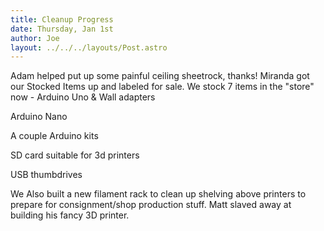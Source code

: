 ```yaml
---
title: Cleanup Progress
date: Thursday, Jan 1st
author: Joe
layout: ../../../layouts/Post.astro
---
```


Adam helped put up some painful ceiling sheetrock, thanks! Miranda got our Stocked Items up and labeled for sale. We stock 7 items in the "store" now -
Arduino Uno & Wall adapters

Arduino Nano

A couple Arduino kits

SD card suitable for 3d printers

USB thumbdrives

We Also built a new filament rack to clean up shelving above printers to prepare for consignment/shop production  stuff.  Matt slaved away at building his fancy 3D printer.
